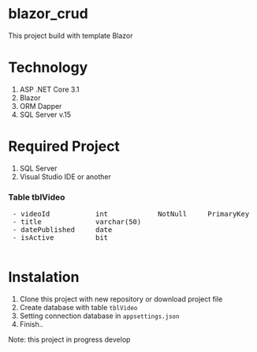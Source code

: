 # blazor_crud
 This project build with template Blazor
 
 # Technology
 1. ASP .NET Core 3.1
 2. Blazor
 3. ORM Dapper
 4. SQL Server v.15
 
 # Required Project
 1. SQL Server
 2. Visual Studio IDE or another
 
  <h3>Table tblVideo</h3>
 <pre>
 - videoId           int            NotNull     PrimaryKey    AutoIncrement
 - title             varchar(50)
 - datePublished     date
 - isActive          bit
 </pre>
 
 # Instalation
1. Clone this project with new repository or download project file
2. Create database with table <code>tblVideo</code>
3. Setting connection database in <code>appsettings.json</code>
4. Finish..

Note: this project in progress develop
